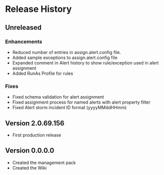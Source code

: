 # Release History


## Unreleased

### Enhancements
- Reduced number of entries in assign.alert.config file.
- Added sample exceptions to assign.alert.config file
- Expanded comment in Alert history to show rule/exception used in alert assignment
- Added RunAs Profile for rules

### Fixes
- Fixed schema validation for alert assignment
- Fixed assignment process for named alerts with alert property filter
- Fixed Alert storm incident ID format (yyyyMMddHHmm)


## Version 2.0.69.156
- First production release

## Version 0.0.0.0

- Created the management pack
- Created the Wiki
